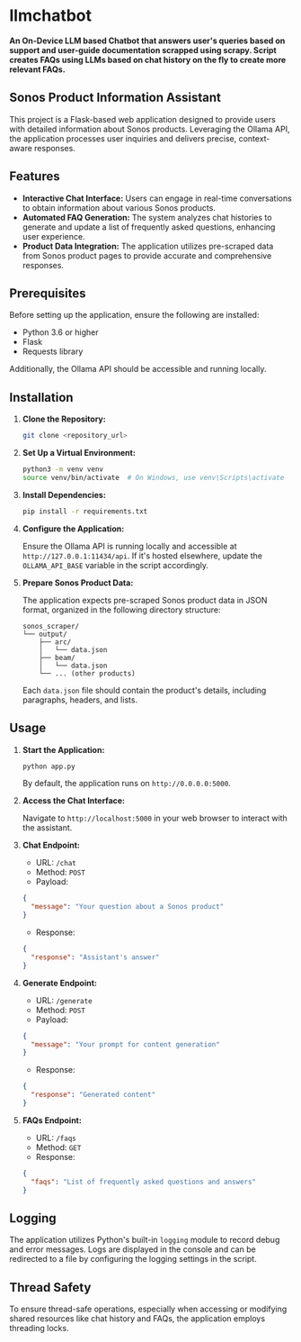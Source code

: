 # llmchatbot

**An On-Device LLM based Chatbot that answers user's queries based on support and user-guide documentation scrapped using scrapy. Script creates FAQs using LLMs based on chat history on the fly to create more relevant FAQs.**

## Sonos Product Information Assistant 

This project is a Flask-based web application designed to provide users with detailed information about Sonos products. Leveraging the Ollama API, the application processes user inquiries and delivers precise, context-aware responses.

## Features

*   **Interactive Chat Interface:** Users can engage in real-time conversations to obtain information about various Sonos products.
*   **Automated FAQ Generation:** The system analyzes chat histories to generate and update a list of frequently asked questions, enhancing user experience.
*   **Product Data Integration:** The application utilizes pre-scraped data from Sonos product pages to provide accurate and comprehensive responses.

## Prerequisites

Before setting up the application, ensure the following are installed:

*   Python 3.6 or higher
*   Flask
*   Requests library

Additionally, the Ollama API should be accessible and running locally.

## Installation

1.  **Clone the Repository:**
    
    ```bash
    git clone <repository_url>
    ```
    
2.  **Set Up a Virtual Environment:**
    
    ```bash
    python3 -m venv venv
    source venv/bin/activate  # On Windows, use venv\Scripts\activate
    ```
    
3.  **Install Dependencies:**
    
    ```bash
    pip install -r requirements.txt
    ```
    
4.  **Configure the Application:**
    
    Ensure the Ollama API is running locally and accessible at `http://127.0.0.1:11434/api`. If it's hosted elsewhere, update the `OLLAMA_API_BASE` variable in the script accordingly.
    
5.  **Prepare Sonos Product Data:**
    
    The application expects pre-scraped Sonos product data in JSON format, organized in the following directory structure:
    
    ```
    sonos_scraper/
    └── output/
        ├── arc/
        │   └── data.json
        ├── beam/
        │   └── data.json
        └── ... (other products)
    ```
    
    Each `data.json` file should contain the product's details, including paragraphs, headers, and lists.

## Usage

1.  **Start the Application:**
    
    ```bash
    python app.py
    ```
    
    By default, the application runs on `http://0.0.0.0:5000`.
    
2.  **Access the Chat Interface:**
    
    Navigate to `http://localhost:5000` in your web browser to interact with the assistant.
    
3.  **Chat Endpoint:**
    
    *   URL: `/chat`
    *   Method: `POST`
    *   Payload:
    
    ```json
    {
      "message": "Your question about a Sonos product"
    }
    ```
    
    *   Response:
    
    ```json
    {
      "response": "Assistant's answer"
    }
    ```
    
4.  **Generate Endpoint:**
    
    *   URL: `/generate`
    *   Method: `POST`
    *   Payload:
    
    ```json
    {
      "message": "Your prompt for content generation"
    }
    ```
    
    *   Response:
    
    ```json
    {
      "response": "Generated content"
    }
    ```
    
5.  **FAQs Endpoint:**
    
    *   URL: `/faqs`
    *   Method: `GET`
    *   Response:
    
    ```json
    {
      "faqs": "List of frequently asked questions and answers"
    }
    ```

## Logging

The application utilizes Python's built-in `logging` module to record debug and error messages. Logs are displayed in the console and can be redirected to a file by configuring the logging settings in the script.

## Thread Safety

To ensure thread-safe operations, especially when accessing or modifying shared resources like chat history and FAQs, the application employs threading locks.
